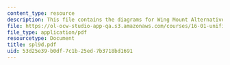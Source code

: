 ```yaml
---
content_type: resource
description: This file contains the diagrams for Wing Mount Alternatives.
file: https://ol-ocw-studio-app-qa.s3.amazonaws.com/courses/16-01-unified-engineering-i-ii-iii-iv-fall-2005-spring-2006/53d25e39b0df7c1b25ed7b3718bd1691_spl9d.pdf
file_type: application/pdf
resourcetype: Document
title: spl9d.pdf
uid: 53d25e39-b0df-7c1b-25ed-7b3718bd1691
---
```

